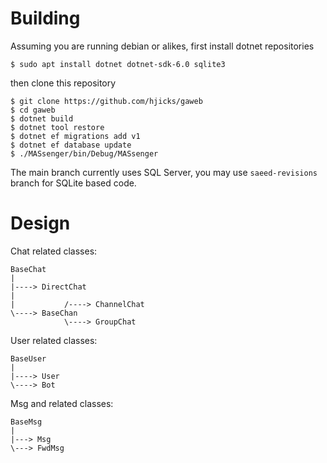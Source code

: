 # Building

Assuming you are running debian or alikes, first install dotnet repositories
```
$ sudo apt install dotnet dotnet-sdk-6.0 sqlite3
```
then clone this repository
```
$ git clone https://github.com/hjicks/gaweb
$ cd gaweb
$ dotnet build
$ dotnet tool restore 
$ dotnet ef migrations add v1
$ dotnet ef database update
$ ./MASsenger/bin/Debug/MASsenger
```

The main branch currently uses SQL Server, you may use `saeed-revisions` branch for SQLite based code.

# Design

Chat related classes:
```
BaseChat
|
|----> DirectChat
|
|           /----> ChannelChat
\----> BaseChan
            \----> GroupChat
```

User related classes:
```
BaseUser
|
|----> User
\----> Bot
```

Msg and related classes:
```
BaseMsg
|
|---> Msg
\---> FwdMsg
```
